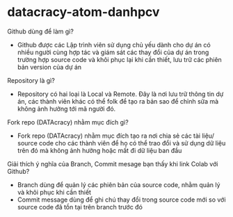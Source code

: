 # datacracy-atom-danhpcv
Github dùng để làm gì?
- Github được các Lập trình viên sử dụng chủ yếu dành cho dự án có nhiều người cùng hợp tác và giám sát các thay đổi của dự án trong trường hợp source code và khôi phục lại khi cần thiết, lưu trữ các phiên bản version của dự án

Repository là gì?
- Repository có hai loại là Local và Remote. Đây là nơi lưu trữ thông tin dự án, các thành viên khác có thể folk để tạo ra bản sao để chỉnh sữa mà không ảnh hưởng tới mã người đó. 

Fork repo (DATAcracy) nhằm mục đích gì?
- Fork repo (DATAcracy) nhằm mục đích tạo ra nơi chia sẻ các tài liệu/ source code cho các thành viên để họ có thể trao đổi và sử dụng dữ liệu trên đó mà không ảnh hưởng hoặc mất đi dữ liệu ban đầu

Giải thích ý nghĩa của Branch, Commit mesage bạn thấy khi link Colab với Github?
- Branch dùng để quản lý các phiên bản của source code, nhằm quản lý và khôi phục khi cần thiết
- Commit message dùng để ghi chú thay đổi trong source code mới so với source code đã tồn tại trên branch trước đó
